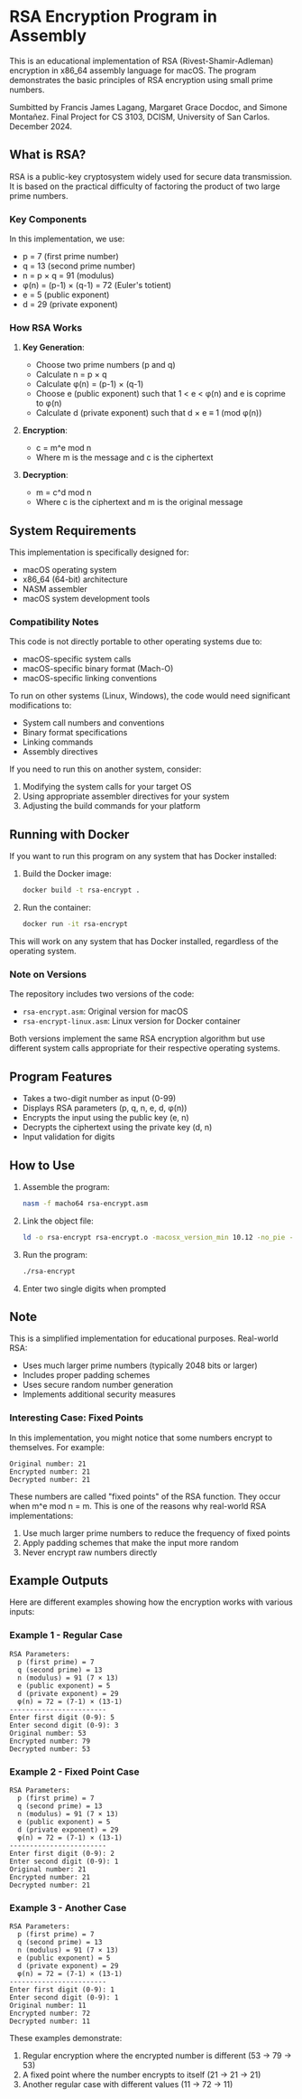 # RSA Encryption Program in Assembly

This is an educational implementation of RSA (Rivest-Shamir-Adleman) encryption in x86_64 assembly language for macOS. The program demonstrates the basic principles of RSA encryption using small prime numbers.

Sumbitted by Francis James Lagang, Margaret Grace Docdoc, and Simone Montañez. Final Project for CS 3103, DCISM, University of San Carlos. December 2024.

## What is RSA?

RSA is a public-key cryptosystem widely used for secure data transmission. It is based on the practical difficulty of factoring the product of two large prime numbers.

### Key Components

In this implementation, we use:
- p = 7 (first prime number)
- q = 13 (second prime number)
- n = p × q = 91 (modulus)
- φ(n) = (p-1) × (q-1) = 72 (Euler's totient)
- e = 5 (public exponent)
- d = 29 (private exponent)

### How RSA Works

1. **Key Generation**:
   - Choose two prime numbers (p and q)
   - Calculate n = p × q
   - Calculate φ(n) = (p-1) × (q-1)
   - Choose e (public exponent) such that 1 < e < φ(n) and e is coprime to φ(n)
   - Calculate d (private exponent) such that d × e ≡ 1 (mod φ(n))

2. **Encryption**:
   - c = m^e mod n
   - Where m is the message and c is the ciphertext

3. **Decryption**:
   - m = c^d mod n
   - Where c is the ciphertext and m is the original message

## System Requirements

This implementation is specifically designed for:
- macOS operating system
- x86_64 (64-bit) architecture
- NASM assembler
- macOS system development tools

### Compatibility Notes

This code is not directly portable to other operating systems due to:
- macOS-specific system calls
- macOS-specific binary format (Mach-O)
- macOS-specific linking conventions

To run on other systems (Linux, Windows), the code would need significant modifications to:
- System call numbers and conventions
- Binary format specifications
- Linking commands
- Assembly directives

If you need to run this on another system, consider:
1. Modifying the system calls for your target OS
2. Using appropriate assembler directives for your system
3. Adjusting the build commands for your platform

## Running with Docker

If you want to run this program on any system that has Docker installed:

1. Build the Docker image:
   ```bash
   docker build -t rsa-encrypt .
   ```

2. Run the container:
   ```bash
   docker run -it rsa-encrypt
   ```

This will work on any system that has Docker installed, regardless of the operating system.

### Note on Versions

The repository includes two versions of the code:
- `rsa-encrypt.asm`: Original version for macOS
- `rsa-encrypt-linux.asm`: Linux version for Docker container

Both versions implement the same RSA encryption algorithm but use different system calls appropriate for their respective operating systems.

## Program Features

- Takes a two-digit number as input (0-99)
- Displays RSA parameters (p, q, n, e, d, φ(n))
- Encrypts the input using the public key (e, n)
- Decrypts the ciphertext using the private key (d, n)
- Input validation for digits

## How to Use

1. Assemble the program:
   ```bash
   nasm -f macho64 rsa-encrypt.asm
   ```

2. Link the object file:
   ```bash
   ld -o rsa-encrypt rsa-encrypt.o -macosx_version_min 10.12 -no_pie -L/Library/Developer/CommandLineTools/SDKs/MacOSX.sdk/usr/lib -lSystem
   ```

3. Run the program:
   ```bash
   ./rsa-encrypt
   ```

4. Enter two single digits when prompted

## Note

This is a simplified implementation for educational purposes. Real-world RSA:
- Uses much larger prime numbers (typically 2048 bits or larger)
- Includes proper padding schemes
- Uses secure random number generation
- Implements additional security measures

### Interesting Case: Fixed Points

In this implementation, you might notice that some numbers encrypt to themselves. For example:
```
Original number: 21
Encrypted number: 21
Decrypted number: 21
```

These numbers are called "fixed points" of the RSA function. They occur when m^e mod n = m. This is one of the reasons why real-world RSA implementations:
1. Use much larger prime numbers to reduce the frequency of fixed points
2. Apply padding schemes that make the input more random
3. Never encrypt raw numbers directly

## Example Outputs

Here are different examples showing how the encryption works with various inputs:

### Example 1 - Regular Case
```
RSA Parameters:
  p (first prime) = 7
  q (second prime) = 13
  n (modulus) = 91 (7 × 13)
  e (public exponent) = 5
  d (private exponent) = 29
  φ(n) = 72 = (7-1) × (13-1)
------------------------
Enter first digit (0-9): 5
Enter second digit (0-9): 3
Original number: 53
Encrypted number: 79
Decrypted number: 53
```

### Example 2 - Fixed Point Case
```
RSA Parameters:
  p (first prime) = 7
  q (second prime) = 13
  n (modulus) = 91 (7 × 13)
  e (public exponent) = 5
  d (private exponent) = 29
  φ(n) = 72 = (7-1) × (13-1)
------------------------
Enter first digit (0-9): 2
Enter second digit (0-9): 1
Original number: 21
Encrypted number: 21
Decrypted number: 21
```

### Example 3 - Another Case
```
RSA Parameters:
  p (first prime) = 7
  q (second prime) = 13
  n (modulus) = 91 (7 × 13)
  e (public exponent) = 5
  d (private exponent) = 29
  φ(n) = 72 = (7-1) × (13-1)
------------------------
Enter first digit (0-9): 1
Enter second digit (0-9): 1
Original number: 11
Encrypted number: 72
Decrypted number: 11
```

These examples demonstrate:
1. Regular encryption where the encrypted number is different (53 → 79 → 53)
2. A fixed point where the number encrypts to itself (21 → 21 → 21)
3. Another regular case with different values (11 → 72 → 11)
